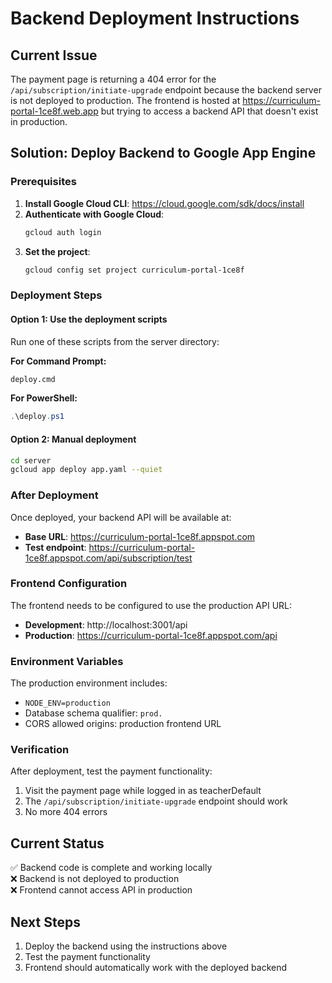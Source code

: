 # Backend Deployment Instructions

## Current Issue
The payment page is returning a 404 error for the `/api/subscription/initiate-upgrade` endpoint because the backend server is not deployed to production. The frontend is hosted at https://curriculum-portal-1ce8f.web.app but trying to access a backend API that doesn't exist in production.

## Solution: Deploy Backend to Google App Engine

### Prerequisites
1. **Install Google Cloud CLI**: https://cloud.google.com/sdk/docs/install
2. **Authenticate with Google Cloud**:
   ```bash
   gcloud auth login
   ```
3. **Set the project**:
   ```bash
   gcloud config set project curriculum-portal-1ce8f
   ```

### Deployment Steps

#### Option 1: Use the deployment scripts
Run one of these scripts from the server directory:

**For Command Prompt:**
```cmd
deploy.cmd
```

**For PowerShell:**
```powershell
.\deploy.ps1
```

#### Option 2: Manual deployment
```bash
cd server
gcloud app deploy app.yaml --quiet
```

### After Deployment
Once deployed, your backend API will be available at:
- **Base URL**: https://curriculum-portal-1ce8f.appspot.com
- **Test endpoint**: https://curriculum-portal-1ce8f.appspot.com/api/subscription/test

### Frontend Configuration
The frontend needs to be configured to use the production API URL:
- **Development**: http://localhost:3001/api
- **Production**: https://curriculum-portal-1ce8f.appspot.com/api

### Environment Variables
The production environment includes:
- `NODE_ENV=production`
- Database schema qualifier: `prod.`
- CORS allowed origins: production frontend URL

### Verification
After deployment, test the payment functionality:
1. Visit the payment page while logged in as teacherDefault
2. The `/api/subscription/initiate-upgrade` endpoint should work
3. No more 404 errors

## Current Status
✅ Backend code is complete and working locally  
❌ Backend is not deployed to production  
❌ Frontend cannot access API in production  

## Next Steps
1. Deploy the backend using the instructions above
2. Test the payment functionality
3. Frontend should automatically work with the deployed backend
